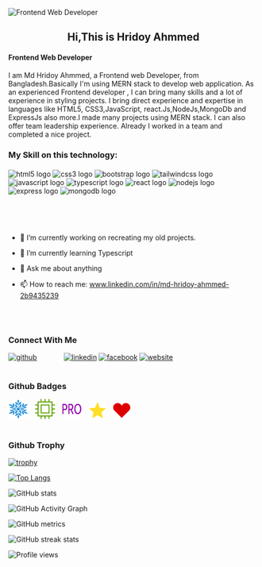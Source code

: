 ![Frontend Web Developer](https://media-exp1.licdn.com/dms/image/C5616AQGXc8XUoef_tA/profile-displaybackgroundimage-shrink_350_1400/0/1663169180114?e=1668643200&v=beta&t=P9Z6wdENMjttTwxiVhGx6vZzyrZhT-9D_xlf-SZEk6o)
## <div align="center">Hi,This is Hridoy Ahmmed</div>
#### Frontend Web Developer


I am Md Hridoy Ahmmed, a Frontend web Developer, from Bangladesh.Basically I'm using MERN stack to develop web application. As an experienced Frontend developer , I can bring many skills and a lot of experience in styling projects. I bring direct experience and expertise in languages like HTML5, CSS3,JavaScript, react.Js,NodeJs,MongoDb and ExpressJs also more.I made many projects using MERN stack. I can also offer team leadership experience. Already I worked in a team and completed a nice project.

### My Skill on this technology:
<div align="left" style="margin:20px 0px">
  <img src="https://cdn.jsdelivr.net/gh/devicons/devicon/icons/html5/html5-original.svg" height="40" width="53" alt="html5 logo"  />
  <img src="https://cdn.jsdelivr.net/gh/devicons/devicon/icons/css3/css3-original.svg" height="40" width="53" alt="css3 logo"  />
  <img src="https://cdn.jsdelivr.net/gh/devicons/devicon/icons/bootstrap/bootstrap-original.svg" height="40" width="53" alt="bootstrap logo"  />
  <img src="https://cdn.jsdelivr.net/gh/devicons/devicon/icons/tailwindcss/tailwindcss-original-wordmark.svg" height="40" width="53" alt="tailwindcss logo"  />
  <img src="https://cdn.jsdelivr.net/gh/devicons/devicon/icons/javascript/javascript-original.svg" height="40" width="53" alt="javascript logo"  />
  <img src="https://cdn.jsdelivr.net/gh/devicons/devicon/icons/typescript/typescript-original.svg" height="40" width="53" alt="typescript logo"  />
  <img src="https://cdn.jsdelivr.net/gh/devicons/devicon/icons/react/react-original.svg" height="40" width="53" alt="react logo"  />
  <img src="https://cdn.jsdelivr.net/gh/devicons/devicon/icons/nodejs/nodejs-original.svg" height="40" width="53" alt="nodejs logo"  />
  <img src="https://cdn.jsdelivr.net/gh/devicons/devicon/icons/express/express-original.svg" height="40" width="53" alt="express logo"  />
  <img src="https://cdn.jsdelivr.net/gh/devicons/devicon/icons/mongodb/mongodb-original.svg" height="40" width="53" alt="mongodb logo"  />
</div>
<div><br></div>
<div style="margin:40px 0px">
  
- 🔭 I’m currently working on recreating my old projects. 
- 🌱 I’m currently learning Typescript 
- 💬 Ask me about anything 
- 📫 How to reach me: www.linkedin.com/in/md-hridoy-ahmmed-2b9435239 
  
  <br>
</div>


### Connect With Me
[<img src='https://cdn.jsdelivr.net/npm/simple-icons@3.0.1/icons/github.svg' alt='github' height='30' style="margin-right:50px">](https://github.com/hridoy002)  [<img src='https://cdn.jsdelivr.net/npm/simple-icons@3.0.1/icons/linkedin.svg' alt='linkedin' height='30'>](https://www.linkedin.com/in/www.linkedin.com/in/md-hridoy-ahmmed-2b9435239fa/)  [<img src='https://cdn.jsdelivr.net/npm/simple-icons@3.0.1/icons/facebook.svg' alt='facebook' height='30'>](https://www.facebook.com/https://www.facebook.com/hridoy.alhassan)  [<img src='https://cdn.jsdelivr.net/npm/simple-icons@3.0.1/icons/icloud.svg' alt='website' height='30'>](https://hridoy97-portfolio.netlify.app/)  
<br>

### Github Badges
<a href='https://archiveprogram.github.com/'><img src='https://raw.githubusercontent.com/acervenky/animated-github-badges/master/assets/acbadge.gif' width='40' height='40'></a> <a href='https://docs.github.com/en/developers'><img src='https://raw.githubusercontent.com/acervenky/animated-github-badges/master/assets/devbadge.gif' width='40' height='40'></a> <a href='https://github.com/pricing'><img src='https://raw.githubusercontent.com/acervenky/animated-github-badges/master/assets/pro.gif' width='40' height='40'></a> <a href='https://stars.github.com/'><img src='https://raw.githubusercontent.com/acervenky/animated-github-badges/master/assets/starbadge.gif' width='35' height='35'></a> <a href='https://docs.github.com/en/github/supporting-the-open-source-community-with-github-sponsors'><img src='https://raw.githubusercontent.com/acervenky/animated-github-badges/master/assets/sponsorbadge.gif' width='35' height='35'></a> 
<br>
<br>
### Github Trophy
[![trophy](https://github-profile-trophy.vercel.app/?username=hridoy002)](https://github.com/ryo-ma/github-profile-trophy) 
<br>

[![Top Langs](https://github-readme-stats.vercel.app/api/top-langs/?username=hridoy002)](https://github.com/anuraghazra/github-readme-stats)

![GitHub stats](https://github-readme-stats.vercel.app/api?username=hridoy002&show_icons=true&count_private=true)  

![GitHub Activity Graph](https://activity-graph.herokuapp.com/graph?username=hridoy002)  

![GitHub metrics](https://metrics.lecoq.io/hridoy002)  

![GitHub streak stats](https://github-readme-streak-stats.herokuapp.com/?user=hridoy002)  

![Profile views](https://gpvc.arturio.dev/hridoy002)  
